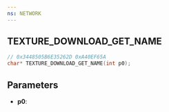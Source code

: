 ```yaml
---
ns: NETWORK
---
```

## TEXTURE_DOWNLOAD_GET_NAME

```c
// 0x3448505B6E35262D 0xA40EF65A
char* TEXTURE_DOWNLOAD_GET_NAME(int p0);
```

## Parameters
* **p0**:
